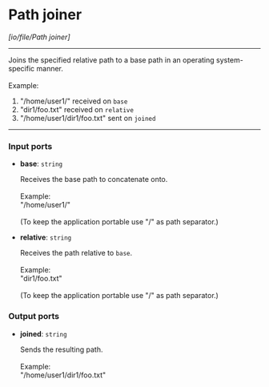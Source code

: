 # Path joiner

_[io/file/Path joiner]_

---

Joins the specified relative path to a base path in an operating system-specific manner.<br>
<br>
Example:<br>
1. "/home/user1/" received on `base`<br>
2. "dir1/foo.txt" received on `relative`<br>
3. "/home/user1/dir1/foo.txt" sent on `joined`<br>

---

### Input ports

* __base__: ` string `


    Receives the base path to concatenate onto.<br>
    <br>
    Example:<br>
    "/home/user1/"<br>
    <br>
    (To keep the application portable use "/" as path separator.)<br>


* __relative__: ` string `


    Receives the path relative to `base`.<br>
    <br>
    Example:<br>
    "dir1/foo.txt"<br>
    <br>
    (To keep the application portable use "/" as path separator.)<br>

### Output ports

* __joined__: ` string `


    Sends the resulting path.<br>
    <br>
    Example:<br>
    "/home/user1/dir1/foo.txt"<br>

